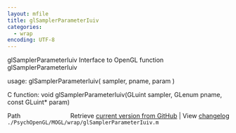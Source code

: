 ```yaml
---
layout: mfile
title: glSamplerParameterIuiv
categories:
  - wrap
encoding: UTF-8
---
```


glSamplerParameterIuiv  Interface to OpenGL function glSamplerParameterIuiv

usage:  glSamplerParameterIuiv( sampler, pname, param )

C function:  void glSamplerParameterIuiv(GLuint sampler, GLenum pname, const GLuint\* param)


<div class="code_header" style="text-align:right;">
  <span style="float:left;">Path&nbsp;&nbsp;</span> <span class="counter">Retrieve <a href=
  "https://raw.github.com/Psychtoolbox-3/Psychtoolbox-3/beta/./PsychOpenGL/MOGL/wrap/glSamplerParameterIuiv.m">current version from GitHub</a> | View <a href=
  "https://github.com/Psychtoolbox-3/Psychtoolbox-3/commits/beta/./PsychOpenGL/MOGL/wrap/glSamplerParameterIuiv.m">changelog</a></span>
</div>
<div class="code">
  <code>./PsychOpenGL/MOGL/wrap/glSamplerParameterIuiv.m</code>
</div>
